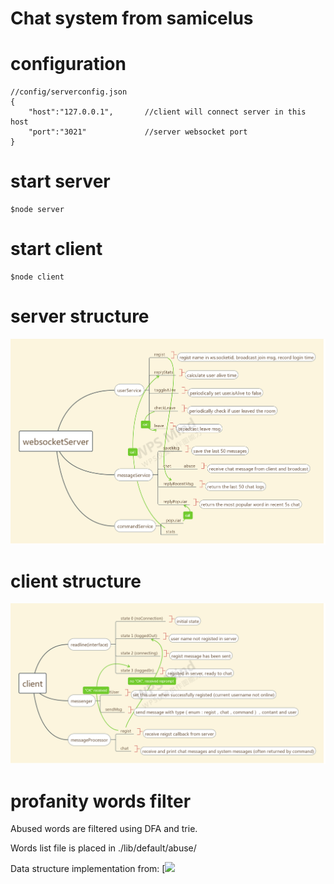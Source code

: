 # Chat system from samicelus


# configuration

```
//config/serverconfig.json
{
    "host":"127.0.0.1",       //client will connect server in this host 
    "port":"3021"             //server websocket port
}
```

# start server

```
$node server
```

# start client

```
$node client
```

# server structure

[![](https://github.com/Samicelus/cc-be-chat-test/blob/master/src/websocketServer.png)](https://github.com/Samicelus/cc-be-chat-test/blob/master/src/websocketServer.png "websocketServer")


# client structure

[![](https://github.com/Samicelus/cc-be-chat-test/blob/master/src/client.png)](https://github.com/Samicelus/cc-be-chat-test/blob/master/src/client.png "websocketServer")


# profanity words filter

Abused words are filtered using DFA and trie.

Words list file is placed in ./lib/default/abuse/

Data structure implementation from:
[![](https://github.com/trekhleb/javascript-algorithms)





